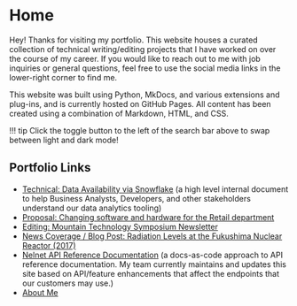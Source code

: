 # Home

Hey! Thanks for visiting my portfolio. This website houses a curated collection of technical writing/editing projects that I have worked on over the course of my career. If you would like to reach out to me with job inquiries or general questions, feel free to use the social media links in the lower-right corner to find me.

This website was built using Python, MkDocs, and various extensions and plug-ins, and is currently hosted on GitHub Pages. All content has been created using a combination of Markdown, HTML, and CSS.

!!! tip
        Click the toggle button to the left of the search bar above to swap between light and dark mode!


## Portfolio Links
* [Technical: Data Availability via Snowflake](DataAvailability_Snowflake.md) (a high level internal document to help Business Analysts, Developers, and other stakeholders understand our data analytics tooling)
* [Proposal: Changing software and hardware for the Retail department](EZLinks_Capital_Proposal.md)
* [Editing: Mountain Technology Symposium Newsletter](MTS_Newsletter_Edits.md)
* [News Coverage / Blog Post: Radiation Levels at the Fukushima Nuclear Reactor (2017)](PressRelease_FukushimaReactor.md)
* [Nelnet API Reference Documentation](https://docs.nelnet.io/#introduction) (a docs-as-code approach to API reference documentation. My team currently maintains and updates this site based on API/feature enhancements that affect the endpoints that our customers may use.)
* [About Me](AboutMe.md)

